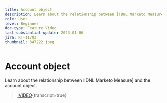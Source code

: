 ```yaml
---
title: Account object
description: Learn about the relationship between [!DNL Marketo Measure] and the account object.
role: User
level: Beginner
doc-type: Feature Video
last-substantial-update: 2023-01-06
jira: KT-11703
thumbnail: 347222.jpeg
---
```


# Account object

Learn about the relationship between [!DNL Marketo Measure] and the account object.

>[!VIDEO](https://video.tv.adobe.com/v/347222/?learn=on){transcript=true}
